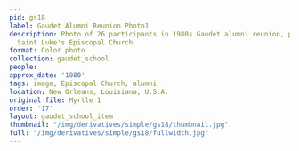 ```yaml
---
pid: gs18
label: Gaudet Alumni Reunion Photo1
description: Photo of 26 participants in 1980s Gaudet alumni reunion, possibly at
  Saint Luke's Episcopal Church
format: Color photo
collection: gaudet_school
people: 
approx_date: '1980'
tags: image, Episcopal Church, alumni
location: New Orleans, Louisiana, U.S.A.
original file: Myrtle 1
order: '17'
layout: gaudet_school_item
thumbnail: "/img/derivatives/simple/gs18/thumbnail.jpg"
full: "/img/derivatives/simple/gs18/fullwidth.jpg"
---
```

